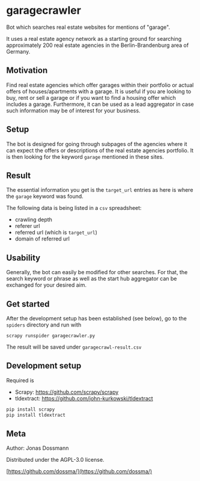 # garagecrawler
Bot which searches real estate websites for mentions of "garage".

It uses a real estate agency network as a starting ground for searching approximately 200 real estate agencies in the Berlin-Brandenburg area of Germany.

## Motivation
Find real estate agencies which offer garages within their portfolio or actual offers of houses/apartments with a garage.
It is useful if you are looking to buy, rent or sell a garage or if you want to find a housing offer which includes a garage.
Furthermore, it can be used as a lead aggregator in case such information may be of interest for your business.  

## Setup
The bot is designed for going through subpages of the agencies where it can expect the offers or descriptions of the real estate agencies portfolio.
It is then looking for the keyword `garage` mentioned in these sites. 

## Result
The essential information you get is the `target_url` entries as here is where the `garage` keyword was found.  

The following data is being listed in a `csv` spreadsheet:
- crawling depth
- referer url
- referred url (which is `target_url`)
- domain of referred url

## Usability
Generally, the bot can easily be modified for other searches. For that, the search keyword or phrase as well as the start hub aggregator can be exchanged for your desired aim. 

## Get started
After the development setup has been established (see below), go to the `spiders` directory and run with

`scrapy runspider garagecrawler.py`

The result will be saved under `garagecrawl-result.csv`

## Development setup
Required is
- Scrapy: https://github.com/scrapy/scrapy
- tldextract: https://github.com/john-kurkowski/tldextract

```sh
pip install scrapy
pip install tldextract
```

## Meta

Author: Jonas Dossmann

Distributed under the AGPL-3.0 license.

[https://github.com/dossma/](https://github.com/dossma/)
